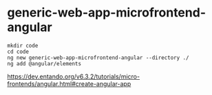 # generic-web-app-microfrontend-angular
```
mkdir code 
cd code
ng new generic-web-app-microfrontend-angular --directory ./
ng add @angular/elements

```
https://dev.entando.org/v6.3.2/tutorials/micro-frontends/angular.html#create-angular-app